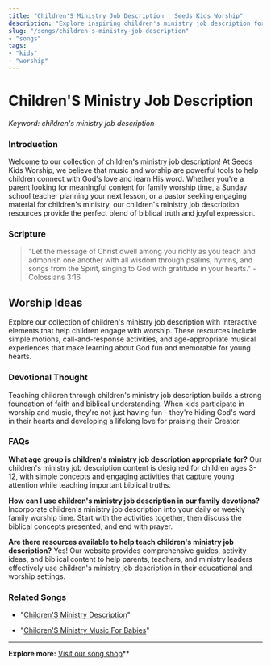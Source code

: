 ```yaml
---
title: "Children'S Ministry Job Description | Seeds Kids Worship"
description: "Explore inspiring children's ministry job description for children's worship and faith development. Biblical music resources for families and ministry."
slug: "/songs/children-s-ministry-job-description"
- "songs"
tags:
- "kids"
- "worship"
---
```


# Children'S Ministry Job Description

_Keyword: children's ministry job description_

### Introduction

Welcome to our collection of children's ministry job description! At Seeds Kids Worship, we believe that music and worship are powerful tools to help children connect with God's love and learn His word. Whether you're a parent looking for meaningful content for family worship time, a Sunday school teacher planning your next lesson, or a pastor seeking engaging material for children's ministry, our children's ministry job description resources provide the perfect blend of biblical truth and joyful expression.

### Scripture

> "Let the message of Christ dwell among you richly as you teach and admonish one another with all wisdom through psalms, hymns, and songs from the Spirit, singing to God with gratitude in your hearts." - Colossians 3:16

## Worship Ideas

Explore our collection of children's ministry job description with interactive elements that help children engage with worship. These resources include simple motions, call-and-response activities, and age-appropriate musical experiences that make learning about God fun and memorable for young hearts.

### Devotional Thought

Teaching children through children's ministry job description builds a strong foundation of faith and biblical understanding. When kids participate in worship and music, they're not just having fun - they're hiding God's word in their hearts and developing a lifelong love for praising their Creator.

### FAQs

**What age group is children's ministry job description appropriate for?**
Our children's ministry job description content is designed for children ages 3-12, with simple concepts and engaging activities that capture young attention while teaching important biblical truths.

**How can I use children's ministry job description in our family devotions?**
Incorporate children's ministry job description into your daily or weekly family worship time. Start with the activities together, then discuss the biblical concepts presented, and end with prayer.

**Are there resources available to help teach children's ministry job description?**
Yes! Our website provides comprehensive guides, activity ideas, and biblical content to help parents, teachers, and ministry leaders effectively use children's ministry job description in their educational and worship settings.

### Related Songs

- "[Children'S Ministry Description](/songs/children-s-ministry-description/)"

- "[Children'S Ministry Music For Babies](/songs/children-s-ministry-music-for-babies/)"

---

**Explore more:** [Visit our song shop](https://seedskidsworship.com/shop)**

<!-- Schema Markup -->
<script type="application/ld+json">
{
  "@context": "https://schema.org",
  "@type": "MusicRecording",
  "name": "Children'S Ministry Job Description",
  "byArtist": {
    "@type": "MusicGroup",
    "name": "Seeds Kids Worship"
  },
  "isFamilyFriendly": true,
  "url": "https://seedskidsworship.com/songs/children-s-ministry-job-description/"
}
</script>